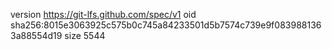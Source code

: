 version https://git-lfs.github.com/spec/v1
oid sha256:8015e3063925c575b0c745a84233501d5b7574c739e9f0839881363a88554d19
size 5544
